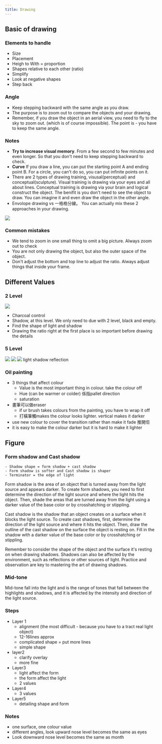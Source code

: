 ```yaml
---
title: Drawing
---
```



## Basic of drawing

### Elements to handle

- Size
- Placement
- Heigh to With = proportion
- Shapes relative to each other (ratio)
- Simplify
- Look at negative shapes
- Step back

### Angle
- Keep stepping backward with the same angle as you draw. 
- The purpose is to zoom out to compare the objects and your drawing.
- Remember, if you draw the object in an aerial view, you need to fly to the sky to zoom out. (which is of course impossible). The point is - you have to keep the same angle.


### Notes

- **Try to increase visual memory**. From a few second to few minutes and even longer. So that you don't need to keep stepping backward to check.
- **Curve** If you draw a line, you can put the starting point A and ending point B. For a circle, you can't do so, you can put infinite points on it.
- There are 2 types of drawing training, visusal(perceptual) and conceptual(sculpture). Visual training is drawing via your eyes and all about lines. Conceptual training is drawing via your brain and logical construct the object. The benifit is you don't need to see the object to draw. You can imagine it and even draw the object in the other angle.
- Envolope drawing vs 一格格分線。 You can actually mix these 2 approaches in your drawing.

![](/img/other//drawing/conceptual-vs-visusal.jpeg)

### Common mistakes

- We tend to zoom in one small thing to omit a big picture. Always zoom out to check
- You are not only drawing the object, but also the outer space of the object.
- Don't adjust the bottom and top line to adjust the ratio. Always adjust things that inside your frame.

## Different Values

### 2 Level

![](/img/other/drawing/lesson2.png)

- Charcoal control
- Shadow, at this level. We only need to due with 2 level, black and empty. 
- Find the shape of light and shadow
- Drawing the ratio right at the first place is so important before drawing the details

### 5 Level

![](/img/other/drawing/lesson3.png)
![](/img/other/drawing/lesson4.jpeg)
![](/img/other/drawing/lesson4-1.jpeg)
light
shadow
reflection

### Oil painting

- 3 things that affect colour
    - Value is the most important thing in colour. take the colour off
    - Hue (can be warmer or colder) 係指pallet direction
    - saturation 
- 畫筆可以做eraser 
    - if ur brush takes colours from the painting, you have to wrap it off
    - 打橫筆觸makes the colour looks lighter. vertical makes it darker
- use new colour to cover the transition rather than make it fade 推開佢
- it is easy to make the colour darker but it is hard to make it lighter



## Figure

### Form shadow and Cast shadow 

> 
    - Shadow shape = form shadow + cast shadow 
    - Form shadow is softer and Cast shadow is shaper 
    - Terminator = the edge of light 

Form shadow is the area of an object that is turned away from the light source and appears darker. To create form shadows, you need to first determine the direction of the light source and where the light hits the object. Then, shade the areas that are turned away from the light using a darker value of the base color or by crosshatching or stippling.

Cast shadow is the shadow that an object creates on a surface when it blocks the light source. To create cast shadows, first, determine the direction of the light source and where it hits the object. Then, draw the outline of the cast shadow on the surface the object is resting on. Fill in the shadow with a darker value of the base color or by crosshatching or stippling.

Remember to consider the shape of the object and the surface it's resting on when drawing shadows. Shadows can also be affected by the environment, such as reflections or other sources of light. Practice and observation are key to mastering the art of drawing shadows.

### Mid-tone

Mid-tone fall into the light and is the range of tones that fall between the highlights and shadows, and it is affected by the intensity and direction of the light source.


### Steps

- Layer 1
    - alignment (the most difficult - because you have to a tract real light object)
    - 12-16lines approx 
    - complicated shape = put more lines
    - simple shape 
- layer2
    - clarify overlay
    - more fine
- Layer3
    - light affect the form
    - the form affect the light
    - 2 values
- Layer4
    - 3 values 
- Layer5
    - detailing shape and form 

### Notes
- one surface, one colour value
- different angles, look upward nose level becomes the same as eyes
- Look downward nose level becomes the same as month 